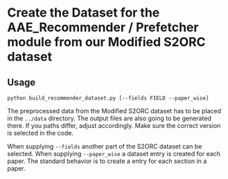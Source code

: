 # Create the Dataset for the AAE_Recommender / Prefetcher module from our Modified S2ORC dataset

## Usage

```
python build_recommender_dataset.py [--fields FIELD --paper_wise]
```

The preprocessed data from the Modified S2ORC dataset has to be placed in the `../data` directory.
The output files are also going to be generated there. If you paths differ, adjust accordingly.
Make sure the correct version is selected in the code.

When supplying `--fields` another part of the S2ORC dataset can be selected.
When supplying `--paper_wise` a dataset entry is created for each paper. The standard behavior is to create a entry for each section in a paper.

